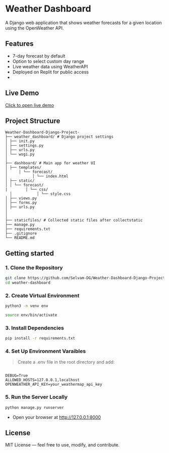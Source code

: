 # Weather Dashboard 

A Django web application that shows weather forecasts for a given location using the OpenWeather API.

##  Features

- 7-day forecast by default
- Option to select custom day range
- Live weather data using WeatherAPI
- Deployed on Replit for public access
- 

##  Live Demo

[Click to open live demo](https://weather-dashboard-django.onrender.com)

## Project Structure
```
Weather-Dashboard-Django-Project-
├── weather_dashboard/ # Django project settings
│ ├── init.py
│ ├── settings.py
│ ├── urls.py
│ └── wsgi.py
│
├── dashboard/ # Main app for weather UI
│ ├── templates/
│     │ └── forecast/
│           │ └── index.html
│ ├── static/
│ │ └── forecast/
|        │ └── css/
  │           │ └── style.css
│ ├── views.py
│ ├── forms.py
│ ├── urls.py
│ 
│
├── staticfiles/ # Collected static files after collectstatic
├── manage.py
├── requirements.txt
├── .gitignore
└── README.md

```

## Getting started
### 1. Clone the Repository
```bash
git clone https://github.com/Selvam-DG/Weather-Dashboard-Django-Project-.git
cd weather-dashboard
```
### 2. Create Virtual Environment
``` bash
python3 -m venv env

source env/bin/activate
```
### 3. Install Dependencies
 ``` bash
pip install -r requirements.txt
```

### 4. Set Up Environment Varaibles
> Create a .env file in the root directory and add:
```env

DEBUG=True
ALLOWED_HOSTS=127.0.0.1,localhost
OPENWEATHER_API_KEY=your_weathermap_api_key

```

### 5. Run the Server Locally
``` bash
python manage.py runserver
```
- Open your browser at http://127.0.0.1:8000

## License
MIT License — feel free to use, modify, and contribute.
